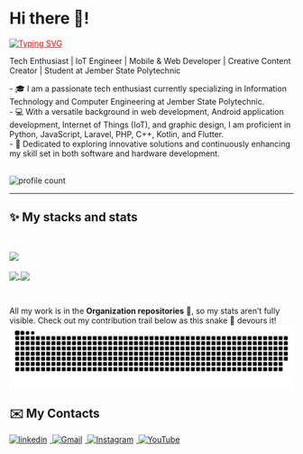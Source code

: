 # Hi there 👋!
<a align="left" href="https://git.io/typing-svg" style="color: red;">
  <img src="https://readme-typing-svg.demolab.com?size=40&font=Fira+Code&duration=1000&pause=800&random=false&width=1000&height=100&lines=my+name+is+Rahmad+Era+Sugiarto;%E7%A7%81%E3%81%AE%E5%90%8D%E5%89%8D%E3%82%8F%E3%82%BA%E3%83%AA%E3%82%A2%E3%83%B3%E3%82%A2%E3%83%85%E3%83%AA%E3%83%A4%E3%83%B3%E3%82%B7%E3%83%A4%E3%83%95%E3%83%97%E3%83%A9%E3%82%BF%E3%83%A0;mi+chiamo+Rahmad+Era+Sugiarto;nama+saya+Rahmad+Era+Sugiarto" alt="Typing SVG" />
</a>

<!--Start Intro-->               
<p align="left">Tech Enthusiast | IoT Engineer | Mobile & Web Developer | Creative Content Creator | Student at Jember State Polytechnic</p>
- 🎓 I am a passionate tech enthusiast currently specializing in Information Technology and Computer Engineering at Jember State Polytechnic.<br>
- 💻 With a versatile background in web development, Android application development, Internet of Things (IoT), and graphic design, I am proficient in Python, JavaScript, Laravel, PHP, C++, Kotlin, and Flutter.<br>
- 🚀 Dedicated to exploring innovative solutions and continuously enhancing my skill set in both software and hardware development.<br>
<!--End Intro-->

<!--Profile Count Badge-->
<br>
<p align="left">
  <img src="https://komarev.com/ghpvc/?username=er4files&label=Profile%20views&color=770677&style=for-the-badge&logo=star" alt="profile count" style="padding-right:20px;" />
</p>

---
<!--Languages and Tools Section-->       
<h2 align="left">✨ My stacks and stats</h2>
<br>

<p align="left">
<img width="500px"  src="https://skillicons.dev/icons?i=js,html,css,react,kotlin,java,flutter,arduino,c,figma,firebase,laravel,mysql,php,python,sqlite,mongo,androidstudio,vscode,git&perline=20"  />
</p>
<a href="https://github.com/er4files/github-readme-stats">
  <picture>
  <source
    srcset="https://github-readme-stats.vercel.app/api?username=er4files&show_icons=true&theme=dark&include_all_commits=true&hide_rank=true&hide=stars&show=prs_merged,prs_merged_percentage"
    media="(prefers-color-scheme: dark&card_width=520)"
  />
  <source
    srcset="https://github-readme-stats.vercel.app/api?username=er4files&show_icons=true&include_all_commits=true&hide_rank=true&hide=stars&show=prs_merged,prs_merged_percentage"
    media="(prefers-color-scheme: light&card_width=520), (prefers-color-scheme: no-preference)"
  />
  <img height=230 align="center" src="https://github-readme-stats.vercel.app/api?username=er4files&show_icons=true&layout=compact&langs_count=8" />
</picture>
</a>
<a href="https://github.com/er4files/convoychat">
   <picture>
  <source
    srcset="https://github-readme-stats.vercel.app/api/top-langs?username=er4files&show_icons=true&theme=dark&card_width=520"
    media="(prefers-color-scheme: dark)"
  />
  <source
    srcset="https://github-readme-stats.vercel.app/api/top-langs?username=er4files&show_icons=true&card_width=520"
    media="(prefers-color-scheme: light), (prefers-color-scheme: no-preference)"
  />
  <img height=230 align="center" src="https://github-readme-stats.vercel.app/api/top-langs?username=er4files&layout=compact&langs_count=8" />
</picture>
   </a>
<!--    <a href="https://git.io/streak-stats"><img src="https://streak-stats.demolab.com?user=er4files&theme=github-dark-blue&exclude_days=Sun%2CSat" alt="GitHub Streak" /></a> -->

<br><div>All my work is in the __Organization repositories__ 📁, so my stats aren’t fully visible. Check out my contribution trail below as this snake 🐍 devours it!</div>
<picture>
  <source media="(prefers-color-scheme: dark)" srcset="https://raw.githubusercontent.com/platane/platane/output/github-contribution-grid-snake-dark.svg">
  <source media="(prefers-color-scheme: light)" srcset="https://raw.githubusercontent.com/platane/platane/output/github-contribution-grid-snake.svg">
  <img alt="github contribution grid snake animation" src="https://raw.githubusercontent.com/platane/platane/output/github-contribution-grid-snake.svg">
</picture>

<!--Contact Section--> 

<h2 align="left">✉️ My Contacts</h2>
<div align="left">
  <a href="https://www.linkedin.com/in/rahmadera/" target="_blank">
    <img src="https://img.shields.io/badge/linkedin-%231E77B5.svg?&style=for-the-badge&logo=linkedin&logoColor=white" alt="linkedin" style="margin-right: 5px;" />
  </a>
  
  <a href="mailto:rahmaderasugiarto@gmail.com" target="_blank">
    <img src="https://img.shields.io/badge/Gmail-D14836?style=for-the-badge&logo=gmail&logoColor=white" alt="Gmail" style="margin-right: 5px;" />
  </a>

  <a href="https://www.instagram.com/er4files" target="_blank">
    <img src="https://img.shields.io/badge/Instagram-E4405F?style=for-the-badge&logo=instagram&logoColor=white" alt="Instagram" style="margin-right: 5px;" />
  </a>

  <a href="https://www.youtube.com/@er4files" target="_blank">
    <img src="https://img.shields.io/badge/YouTube-FF0000?style=for-the-badge&logo=youtube&logoColor=white" alt="YouTube" style="margin-right: 5px;" />
  </a>
</div>

</div>
<br/>
